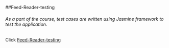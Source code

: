 ##Feed-Reader-testing
###### As a part of the course, test cases are written using Jasmine framework to test the application.
Click [Feed-Reader-testing](devi-srinivasan.github.io/Feed-Reader-Testing)

